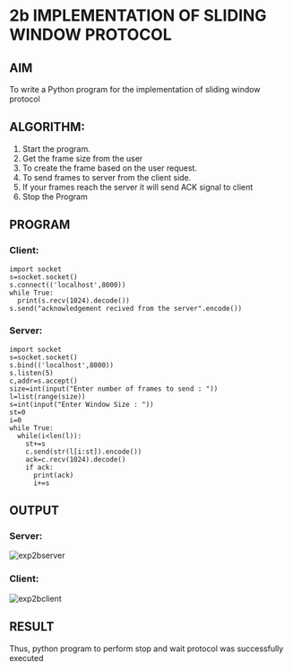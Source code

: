 # 2b IMPLEMENTATION OF SLIDING WINDOW PROTOCOL
## AIM
To write a Python program for the implementation of sliding window protocol

## ALGORITHM:
1. Start the program.
2. Get the frame size from the user
3. To create the frame based on the user request.
4. To send frames to server from the client side.
5. If your frames reach the server it will send ACK signal to client
6. Stop the Program

## PROGRAM
### Client:
```
import socket
s=socket.socket()
s.connect(('localhost',8000))
while True:
  print(s.recv(1024).decode())
s.send("acknowledgement recived from the server".encode())
```

### Server:
```
import socket
s=socket.socket()
s.bind(('localhost',8000))
s.listen(5)
c,addr=s.accept()
size=int(input("Enter number of frames to send : "))
l=list(range(size))
s=int(input("Enter Window Size : "))
st=0
i=0
while True:
  while(i<len(l)):
    st+=s
    c.send(str(l[i:st]).encode())
    ack=c.recv(1024).decode()
    if ack:
      print(ack)
      i+=s
```
## OUTPUT
### Server:
![exp2bserver](https://github.com/user-attachments/assets/dbf0b870-5fdf-429e-b0df-9f6dbb839b76)

### Client:
![exp2bclient](https://github.com/user-attachments/assets/0b8acabf-6e14-4970-9ef9-140841a729ec)

## RESULT
Thus, python program to perform stop and wait protocol was successfully executed
